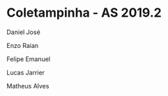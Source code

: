 <h1>Coletampinha - AS 2019.2</h1>

Daniel José

Enzo Raian

Felipe Emanuel

Lucas Jarrier

Matheus Alves
